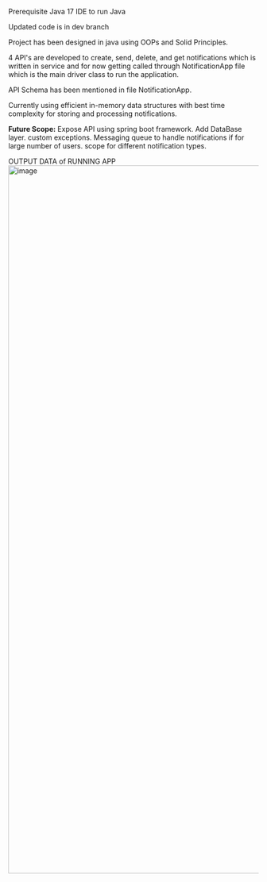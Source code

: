 
Prerequisite
Java 17
IDE to run Java

Updated code is in dev branch

Project has been designed in java using OOPs and Solid Principles.

4 API's are developed to create, send, delete, and get notifications which is written in service and for now getting called through NotificationApp file which is the main driver class to run the application.

API Schema has been mentioned in file NotificationApp.

Currently using efficient in-memory data structures with best time complexity for storing and processing notifications.

**Future Scope:**
Expose API using spring boot framework.
Add DataBase layer.
custom exceptions.
Messaging queue to handle notifications if for large number of users.
scope for different notification types.


OUTPUT DATA of RUNNING APP
<img width="1427" alt="image" src="https://github.com/Rohan009/crypto/assets/20359394/9102ac4e-f250-409d-8ee7-d71a2531be25">

